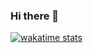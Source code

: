 ### Hi there 👋
[![wakatime stats](https://github-readme-stats.vercel.app/api/wakatime?username=@b0fa754d-5136-4183-9e58-5be0b3b3a244)](https://github.com/anuraghazra/github-readme-stats)

<!--
**djolesusername/djolesusername** is a ✨ _special_ ✨ repository because its `README.md` (this file) appears on your GitHub profile.

Here are some ideas to get you started:

- 🔭 I’m currently working on ...
- 🌱 I’m currently learning ...
- 👯 I’m looking to collaborate on ...
- 🤔 I’m looking for help with ...
- 💬 Ask me about ...
- 📫 How to reach me: ...
- 😄 Pronouns: ...
- ⚡ Fun fact: ...
-->

